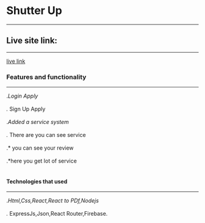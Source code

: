 # Shutter Up

---

## Live site link:

---

[live link](...)

### Features and functionality

---

._Login Apply <br></br>
._ Sign Up Apply <br></br>
._Added a service system <br></br>
._ There are you can see service<br></br>
.* you can see your review <br></br>
.*here you get lot of service <br></br>

#### Technologies that used

---

._Html,Css,React,React to PDf,Nodejs<br></br>
._ ExpressJs,Json,React Router,Firebase.
